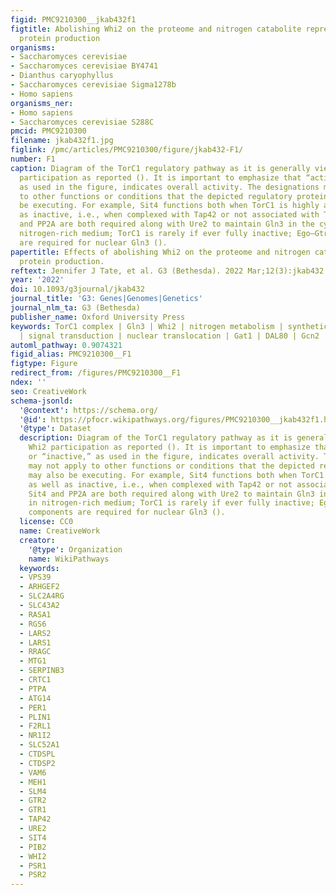```yaml
---
figid: PMC9210300__jkab432f1
figtitle: Abolishing Whi2 on the proteome and nitrogen catabolite repression-sensitive
  protein production
organisms:
- Saccharomyces cerevisiae
- Saccharomyces cerevisiae BY4741
- Dianthus caryophyllus
- Saccharomyces cerevisiae Sigma1278b
- Homo sapiens
organisms_ner:
- Homo sapiens
- Saccharomyces cerevisiae S288C
pmcid: PMC9210300
filename: jkab432f1.jpg
figlink: /pmc/articles/PMC9210300/figure/jkab432-F1/
number: F1
caption: Diagram of the TorC1 regulatory pathway as it is generally viewed and Whi2
  participation as reported (). It is important to emphasize that “active” or “inactive,”
  as used in the figure, indicates overall activity. The designations may not apply
  to other functions or conditions that the depicted regulatory proteins may also
  be executing. For example, Sit4 functions both when TorC1 is highly active as well
  as inactive, i.e., when complexed with Tap42 or not associated with Tap42; Sit4
  and PP2A are both required along with Ure2 to maintain Gln3 in the cytoplasm in
  nitrogen-rich medium; TorC1 is rarely if ever fully inactive; Ego–Gtr complex components
  are required for nuclear Gln3 ().
papertitle: Effects of abolishing Whi2 on the proteome and nitrogen catabolite repression-sensitive
  protein production.
reftext: Jennifer J Tate, et al. G3 (Bethesda). 2022 Mar;12(3):jkab432.
year: '2022'
doi: 10.1093/g3journal/jkab432
journal_title: 'G3: Genes|Genomes|Genetics'
journal_nlm_ta: G3 (Bethesda)
publisher_name: Oxford University Press
keywords: TorC1 complex | Gln3 | Whi2 | nitrogen metabolism | synthetic complete medium
  | signal transduction | nuclear translocation | Gat1 | DAL80 | Gcn2
automl_pathway: 0.9074321
figid_alias: PMC9210300__F1
figtype: Figure
redirect_from: /figures/PMC9210300__F1
ndex: ''
seo: CreativeWork
schema-jsonld:
  '@context': https://schema.org/
  '@id': https://pfocr.wikipathways.org/figures/PMC9210300__jkab432f1.html
  '@type': Dataset
  description: Diagram of the TorC1 regulatory pathway as it is generally viewed and
    Whi2 participation as reported (). It is important to emphasize that “active”
    or “inactive,” as used in the figure, indicates overall activity. The designations
    may not apply to other functions or conditions that the depicted regulatory proteins
    may also be executing. For example, Sit4 functions both when TorC1 is highly active
    as well as inactive, i.e., when complexed with Tap42 or not associated with Tap42;
    Sit4 and PP2A are both required along with Ure2 to maintain Gln3 in the cytoplasm
    in nitrogen-rich medium; TorC1 is rarely if ever fully inactive; Ego–Gtr complex
    components are required for nuclear Gln3 ().
  license: CC0
  name: CreativeWork
  creator:
    '@type': Organization
    name: WikiPathways
  keywords:
  - VPS39
  - ARHGEF2
  - SLC2A4RG
  - SLC43A2
  - RASA1
  - RGS6
  - LARS2
  - LARS1
  - RRAGC
  - MTG1
  - SERPINB3
  - CRTC1
  - PTPA
  - ATG14
  - PER1
  - PLIN1
  - F2RL1
  - NR1I2
  - SLC52A1
  - CTDSPL
  - CTDSP2
  - VAM6
  - MEH1
  - SLM4
  - GTR2
  - GTR1
  - TAP42
  - URE2
  - SIT4
  - PIB2
  - WHI2
  - PSR1
  - PSR2
---
```

